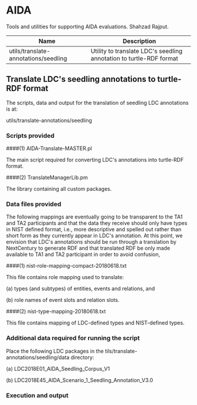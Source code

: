 # AIDA

Tools and utilities for supporting AIDA evaluations.
Shahzad Rajput.

| Name | Description |
|---|---|
| utils/translate-annotations/seedling | Utility to translate LDC's seedling annotation to turtle-RDF format |

## Translate LDC's seedling annotations to turtle-RDF format

The scripts, data and output for the translation of seedling LDC annotations is at: 

utils/translate-annotations/seedling

### Scripts provided

####(1) AIDA-Translate-MASTER.pl

The main script required for converting LDC's annotations into turtle-RDF format.

####(2) TranslateManagerLib.pm

The library containing all custom packages.

### Data files provided

The following mappings are eventually going to be transparent to the TA1 and TA2 participants and that the data they receive should only have types in NIST defined format, i.e., more descriptive and spelled out rather than short form as they currently appear in LDC's annotation. At this point, we envision that LDC's annotations should be run through a translation by NextCentury to generate RDF and that translated RDF be only made available to  TA1 and TA2 participant in order to avoid confusion, 

####(1) nist-role-mapping-compact-20180618.txt

This file contains role mapping used to translate: 

(a) types (and subtypes) of entities, events and relations, and

(b) role names of event slots and relation slots. 

####(2) nist-type-mapping-20180618.txt

This file contains mapping of LDC-defined types and NIST-defined types. 

### Additional data required for running the script

Place the following LDC packages in the tils/translate-annotations/seedling/data directory:

(a) LDC2018E01_AIDA_Seedling_Corpus_V1

(b) LDC2018E45_AIDA_Scenario_1_Seedling_Annotation_V3.0

### Execution and output


